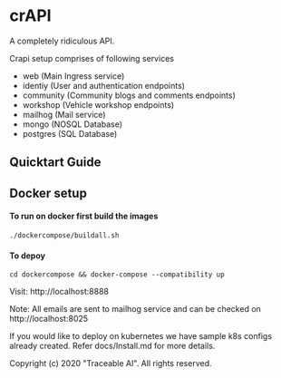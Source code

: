 crAPI
=============
A completely ridiculous API.

Crapi setup comprises of following services
- web (Main Ingress service)
- identiy (User and authentication endpoints)
- community (Community blogs and comments endpoints)
- workshop (Vehicle workshop endpoints)
- mailhog (Mail service)
- mongo (NOSQL Database)
- postgres (SQL Database)

Quicktart Guide
-------------

## Docker setup

#### To run on docker first build the images
```
./dockercompose/buildall.sh
```

#### To depoy
```
cd dockercompose && docker-compose --compatibility up
```

Visit: http://localhost:8888

Note: All emails are sent to mailhog service and can be checked on http://localhost:8025

If you would like to deploy on kubernetes we have sample k8s configs already created. Refer docs/Install.md for more details.


Copyright (c) 2020 "Traceable AI". All rights reserved.
